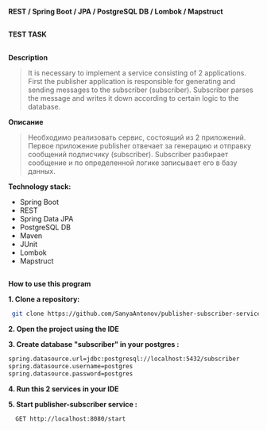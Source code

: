 **REST / Spring Boot / JPA / PostgreSQL DB / Lombok / Mapstruct**
##
**TEST TASK**
##

**Description**
>It is necessary to implement a service consisting of 2 applications. First
the publisher application is responsible for generating and sending messages to the subscriber
(subscriber). Subscriber parses the message and writes it down according to certain logic
to the database.


**Описание**
>Необходимо реализовать сервис, состоящий из 2 приложений. Первое
приложение publisher отвечает за генерацию и отправку сообщений подписчику
(subscriber). Subscriber разбирает сообщение и по определенной логике записывает его
в базу данных.

**Technology stack:**
- Spring Boot
- REST
- Spring Data JPA
- PostgreSQL DB
- Maven
- JUnit
- Lombok
- Mapstruct

##
**How to use this program**

**1. Clone a repository:**

```sh
 git clone https://github.com/SanyaAntonov/publisher-subscriber-service.git
```

**2. Open the project using the IDE**

**3. Create database "subscriber" in your postgres :**
```sh
spring.datasource.url=jdbc:postgresql://localhost:5432/subscriber
spring.datasource.username=postgres
spring.datasource.password=postgres
```

**4. Run this 2 services in your IDE**

**5. Start publisher-subscriber service :**
```sh
  GET http://localhost:8080/start
```
##
